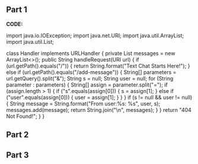 ## Part 1

**CODE:**

import java.io.IOException;
import java.net.URI;
import java.util.ArrayList;
import java.util.List;


class Handler implements URLHandler {
    private List<String> messages = new ArrayList<>();
    public String handleRequest(URI url) {
        if (url.getPath().equals("/")) {
            return String.format("Text Chat Starts Here!");
        } else if (url.getPath().equals("/add-message")) {
            String[] parameters = url.getQuery().split("&");
            String s = null;
            String user = null;
            for (String parameter : parameters) {
                String[] assign = parameter.split("=");
                if (assign.length > 1) {
                    if ("s".equals(assign[0])) {
                         s = assign[1];
                    } else if ("user".equals(assign[0])) {
                        user = assign[1];
                    }
                }
            }
            if (s != null && user != null) {
                String message = String.format("From user:%s: %s", user, s);
                messages.add(message);
                return String.join("\n", messages);
            }
         }
            return "404 Not Found!";
      }
}



## Part 2

## Part 3
